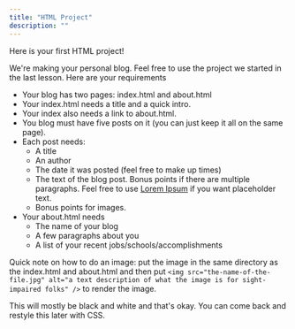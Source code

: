 ```yaml
---
title: "HTML Project"
description: ""
---
```


Here is your first HTML project!

We're making your personal blog. Feel free to use the project we started in the last lesson. Here are your requirements

- Your blog has two pages: index.html and about.html
- Your index.html needs a title and a quick intro.
- Your index also needs a link to about.html.
- You blog must have five posts on it (you can just keep it all on the same page).
- Each post needs:
  - A title
  - An author
  - The date it was posted (feel free to make up times)
  - The text of the blog post. Bonus points if there are multiple paragraphs. Feel free to use [Lorem Ipsum][lorem] if you want placeholder text.
  - Bonus points for images.
- Your about.html needs
  - The name of your blog
  - A few paragraphs about you
  - A list of your recent jobs/schools/accomplishments

Quick note on how to do an image: put the image in the same directory as the index.html and about.html and then put `<img src="the-name-of-the-file.jpg" alt="a text description of what the image is for sight-impaired folks" />` to render the image.

This will mostly be black and white and that's okay. You can come back and restyle this later with CSS.

[lorem]: https://loremipsum.io
[html]: https://btholt.github.io/complete-intro-to-web-dev/project-files/blog/index.html
